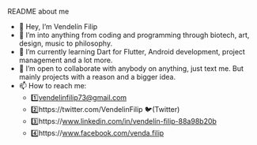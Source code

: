 README about me
 - 👋 Hey, I’m Vendelín Filip
 - 👀 I’m into anything from coding and programming through biotech, art, design, music to philosophy.
 - 🌱 I’m currently learning Dart for Flutter, Android development, project management and a lot more.
 - 💞️ I’m open to collaborate with anybody on anything, just text me. But mainly projects with a reason and a bigger idea.
 - 📫 How to reach me:
    - 1️⃣vendelinfilip73@gmail.com
    - 2️⃣https://twitter.com/VendelinFilip 🐦(Twitter)
    - 3️⃣https://www.linkedin.com/in/vendelín-filip-88a98b20b
    - 4️⃣https://www.facebook.com/venda.filip

<!---
VendelinFilip/VendelinFilip is a ✨ special ✨ repository because its `README.md` (this file) appears on your GitHub profile.
You can click the Preview link to take a look at your changes.
--->
